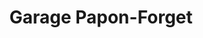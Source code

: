 ---
title: "Garage Papon-Forget"
url: /chateauneuf-sur-charente/garage-papon-forget/
shop: Autowerkstatt
---